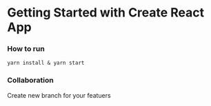 # Getting Started with Create React App

### How to run

`yarn install & yarn start`

### Collaboration

Create new branch for your featuers
